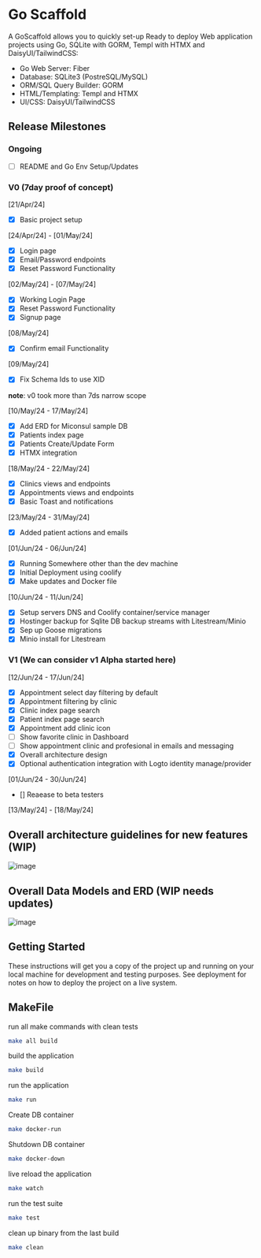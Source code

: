 # Go Scaffold

A GoScaffold allows you to quickly set-up Ready to deploy Web application projects
using Go, SQLite with GORM, Templ with HTMX and DaisyUI/TailwindCSS:

- Go Web Server: Fiber
- Database: SQLite3 (PostreSQL/MySQL)
- ORM/SQL Query Builder: GORM
- HTML/Templating: Templ and HTMX
- UI/CSS: DaisyUI/TailwindCSS

## Release Milestones

### Ongoing

- [ ] README and Go Env Setup/Updates

### V0 (7day proof of concept)

[21/Apr/24]

- [x] Basic project setup

[24/Apr/24] - [01/May/24]

- [x] Login page
- [x] Email/Password endpoints
- [x] Reset Password Functionality

[02/May/24] - [07/May/24]

- [x] Working Login Page
- [x] Reset Password Functionality
- [x] Signup page

[08/May/24]

- [x] Confirm email Functionality

[09/May/24]

- [x] Fix Schema Ids to use XID

**note**: v0 took more than 7ds narrow scope

[10/May/24 - 17/May/24]

- [x] Add ERD for Miconsul sample DB
- [x] Patients index page
- [x] Patients Create/Update Form
- [x] HTMX integration

[18/May/24 - 22/May/24]

- [x] Clinics views and endpoints
- [x] Appointments views and endpoints
- [x] Basic Toast and notifications

[23/May/24 - 31/May/24]

- [x] Added patient actions and emails

[01/Jun/24 - 06/Jun/24]

- [x] Running Somewhere other than the dev machine
- [x] Initial Deployment using coolify
- [x] Make updates and Docker file

[10/Jun/24 - 11/Jun/24]

- [x] Setup servers DNS and Coolify container/service manager 
- [x] Hostinger backup for Sqlite DB backup streams with Litestream/Minio
- [x] Sep up Goose migrations
- [x] Minio install for Litestream

### V1 (We can consider v1 Alpha started here)

[12/Jun/24 - 17/Jun/24]

- [x] Appointment select day filtering by default
- [x] Appointment filtering by clinic
- [x] Clinic index page search
- [x] Patient index page search
- [x] Appointment add clinic icon
- [ ] Show favorite clinic in Dashboard
- [ ] Show appointment clinic and profesional in emails and messaging
- [x] Overall architecture design
- [x] Optional authentication integration with Logto identity manage/provider

[01/Jun/24 - 30/Jun/24] 

- [] Reaease to beta testers

[13/May/24] - [18/May/24]

## Overall architecture guidelines for new features (WIP)

![image](https://github.com/edgarsilva/miconsul/assets/518231/6c270679-a3dc-432b-9394-08c7857eb1ea)

## Overall Data Models and ERD (WIP needs updates)

![image](https://github.com/edgarsilva/miconsul/assets/518231/c37e3599-65d6-4e73-814b-54aa91576b3b)

## Getting Started

These instructions will get you a copy of the project up and running on your
local machine for development and testing purposes. See deployment for notes on
how to deploy the project on a live system.

## MakeFile

run all make commands with clean tests

```bash
make all build
```

build the application

```bash
make build
```

run the application

```bash
make run
```

Create DB container

```bash
make docker-run
```

Shutdown DB container

```bash
make docker-down
```

live reload the application

```bash
make watch
```

run the test suite

```bash
make test
```

clean up binary from the last build

```bash
make clean
```
